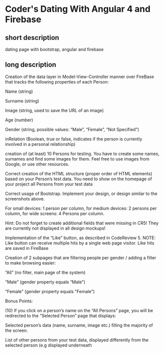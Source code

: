 # Coder's Dating With Angular 4 and Firebase

## short description

dating page with bootstrap, angular and firebase

## long description

Creation of the data layer in Model-View-Controller manner over FireBase that tracks the following properties of each Person:

Name (string)

Surname (string)

Image (string, used to save the URL of an image)

Age (number)

Gender (string, possible values: “Male”, “Female”, “Not Specified”)

inRelation (Boolean, true or false, indicates if the person is currently involved in a personal relationship)

creation of (at least) 10 Persons for testing. You have to create some names, surnames and find some images for them. Feel free to use images from Google, or use other resources.

Correct creation of  the HTML structure (proper order of HTML elements) based on your Person’s test data. You need to show on the homepage of your project all Persons from your test data  

Correct usage of Bootstrap. Implement your design, or design similar to the screenshots above.

For small devices: 1 person per column, for medium devices: 2 persons per column, for wide screens: 4 Persons per column.  

Hint: Do not forget to create additional fields that were missing in CR5! They are currently not displayed in all design mockups!

Implementation of the “Like” button, as described in CodeReview 5.  NOTE: Like button can receive multiple hits by a single web page visitor. Like hits are saved in FireBase

Creation of 2 subpages that are filtering people per gender / adding a filter to make browsing easier:

“All” (no filter, main page of the system)

“Male” (gender property equals “Male”)

“Female” (gender property equals “Female”)


Bonus Points:

(10) If you click on a person’s name on the “All Persons” page, you will be redirected to the “Selected Person” page that displays:

Selected person’s data (name, surname, image etc.) filling the majority of the screen.

List of other persons from your test data, displayed differently from the selected person (e.g displayed underneath
